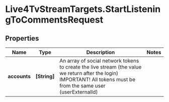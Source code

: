 # Live4TvStreamTargets.StartListeningToCommentsRequest

## Properties

Name | Type | Description | Notes
------------ | ------------- | ------------- | -------------
**accounts** | **[String]** | An array of social network tokens to create the live stream (the value we return after the login) IMPORTANT! All tokens must be from the same user (userExternalId) | 



